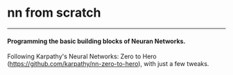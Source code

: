 # nn from scratch
---
#### Programming the basic building blocks of Neuran Networks.

Following Karpathy's Neural Networks: Zero to Hero (https://github.com/karpathy/nn-zero-to-hero), with just a few tweaks.



